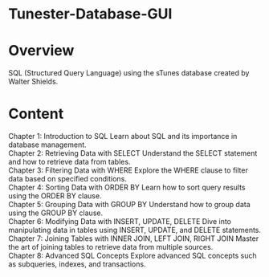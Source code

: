 # Tunester-Database-GUI

# Overview
SQL (Structured Query Language) using the sTunes database created by Walter Shields.

# Content
Chapter 1: Introduction to SQL
Learn about SQL and its importance in database management. <br>
Chapter 2: Retrieving Data with SELECT
Understand the SELECT statement and how to retrieve data from tables. <br>
Chapter 3: Filtering Data with WHERE
Explore the WHERE clause to filter data based on specified conditions. <br>
Chapter 4: Sorting Data with ORDER BY
Learn how to sort query results using the ORDER BY clause. <br>
Chapter 5: Grouping Data with GROUP BY
Understand how to group data using the GROUP BY clause. <br>
Chapter 6: Modifying Data with INSERT, UPDATE, DELETE
Dive into manipulating data in tables using INSERT, UPDATE, and DELETE statements. <br>
Chapter 7: Joining Tables with INNER JOIN, LEFT JOIN, RIGHT JOIN
Master the art of joining tables to retrieve data from multiple sources. <br>
Chapter 8: Advanced SQL Concepts
Explore advanced SQL concepts such as subqueries, indexes, and transactions.
